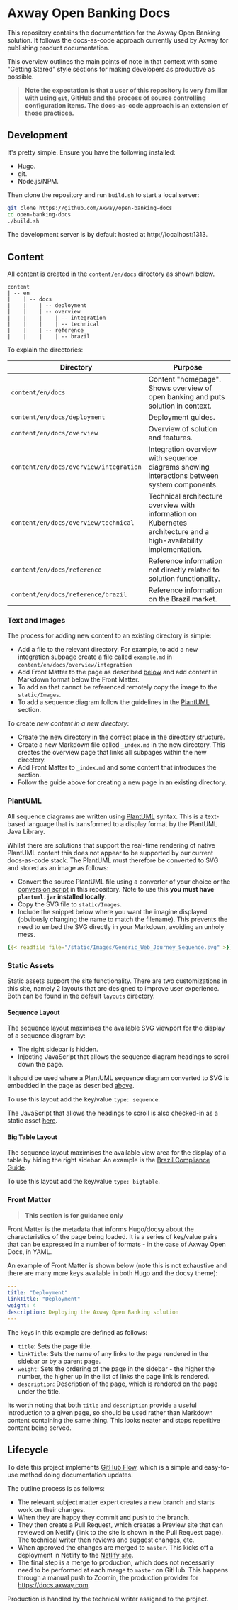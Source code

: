 # Axway Open Banking Docs

This repository contains the documentation for the Axway Open Banking solution. It follows the docs-as-code approach currently used by Axway for publishing product documentation.

This overview outlines the main points of note in that context with some "Getting Stared" style sections for making developers as productive as possible.

> **Note the expectation is that a user of this repository is very familiar with using `git`, GitHub and the process of source controlling configuration items. The docs-as-code approach is an extension of those practices.**

## Development

It's pretty simple. Ensure you have the following installed:

* Hugo.
* git.
* Node.js/NPM.

Then clone the repository and run `build.sh` to start a local server:

```bash
git clone https://github.com/Axway/open-banking-docs
cd open-banking-docs
./build.sh
```

The development server is by default hosted at http://localhost:1313.

## Content

All content is created in the `content/en/docs` directory as shown below.

```
content
| -- en
|    | -- docs
|    |    | -- deployment
|    |    | -- overview
|    |    |    | -- integration
|    |    |    | -- technical
|    |    | -- reference
|    |    |    | -- brazil
```

To explain the directories:

| Directory | Purpose |
| --------- | ------- |
| `content/en/docs` | Content "homepage". Shows overview of open banking and puts solution in context. |
| `content/en/docs/deployment` | Deployment guides. |
| `content/en/docs/overview` | Overview of solution and features. |
| `content/en/docs/overview/integration` | Integration overview with sequence diagrams showing interactions between system components. |
| `content/en/docs/overview/technical` | Technical architecture overview with information on Kubernetes architecture and a high-availability implementation. |
| `content/en/docs/reference` | Reference information not directly related to solution functionality. |
| `content/en/docs/reference/brazil` | Reference information on the Brazil market. |

### Text and Images

The process for adding new content to an existing directory is simple:

* Add a file to the relevant directory. For example, to add a new integration subpage create a file called `example.md` in `content/en/docs/overview/integration`
* Add Front Matter to the page as described [below](#front-matter) and add content in Markdown format below the Front Matter.
* To add an that cannot be referenced remotely copy the image to the `static/Images`.
* To add a sequence diagram follow the guidelines in the [PlantUML](#plantuml) section.

To create *new content in a new directory*:

* Create the new directory in the correct place in the directory structure.
* Create a new Markdown file called `_index.md` in the new directory. This creates the overview page that links all subpages within the new directory.
* Add Front Matter to `_index.md` and some content that introduces the section.
* Follow the guide above for creating a new page in an existing directory.

### PlantUML

All sequence diagrams are written using [PlantUML](https://plantuml.com/sequence-diagram) syntax. This is a text-based language that is transformed to a display format by the PlantUML Java Library.

Whilst there are solutions that support the real-time rendering of native PlantUML content this does not appear to be supported by our current docs-as-code stack. The PlantUML must therefore be converted to SVG and stored as an image as follows:

* Convert the source PlantUML file using a converter of your choice or the [conversion script](scripts/convert-plantuml.sh) in this repository. Note to use this **you must have `plantuml.jar` installed locally**.
* Copy the SVG file to `static/Images`.
* Include the snippet below where you want the imagine displayed (obviously changing the name to match the filename). This prevents the need to embed the SVG directly in your Markdown, avoiding an unholy mess.

```yaml
{{< readfile file="/static/Images/Generic_Web_Journey_Sequence.svg" >}}
```

### Static Assets

Static assets support the site functionality. There are two customizations in this site, namely 2 layouts that are designed to improve user experience. Both can be found in the default `layouts` directory.

#### Sequence Layout

The sequence layout maximises the available SVG viewport for the display of a sequence diagram by:

* The right sidebar is hidden.
* Injecting JavaScript that allows the sequence diagram headings to scroll down the page.

It should be used where a PlantUML sequence diagram converted to SVG is embedded in the page as described [above](#plantuml).

To use this layout add the key/value `type: sequence`.

The JavaScript that allows the headings to scroll is also checked-in as a static asset [here](static/js/scroll-sequence-diagram-headings.js).

#### Big Table Layout

The sequence layout maximises the available view area for the display of a table by hiding the right sidebar. An example is the [Brazil Compliance Guide](content/en/docs/reference/brazil/compliance.md).

To use this layout add the key/value `type: bigtable`.

### Front Matter

> **This section is for guidance only**

Front Matter is the metadata that informs Hugo/docsy about the characteristics of the page being loaded. It is a series of key/value pairs that can be expressed in a number of formats - in the case of Axway Open Docs, in YAML.

An example of Front Matter is shown below (note this is not exhaustive and there are many more keys available in both Hugo and the docsy theme):

```yaml
---
title: "Deployment"
linkTitle: "Deployment"
weight: 4
description: Deploying the Axway Open Banking solution
---
```

The keys in this example are defined as follows:

* `title`: Sets the page title.
* `linkTitle`: Sets the name of any links to the page rendered in the sidebar or by a parent page.
* `weight`: Sets the ordering of the page in the sidebar - the higher the number, the higher up in the list of links the page link is rendered.
* `description`: Description of the page, which is rendered on the page under the title.

Its worth noting that both `title` and `description` provide a useful introduction to a given page, so should be used rather than Markdown content containing the same thing. This looks neater and stops repetitive content being served.

## Lifecycle

To date this project implements [GitHub Flow](https://guides.github.com/introduction/flow/), which is a simple and easy-to-use method doing documentation updates.

The outline process is as follows:

* The relevant subject matter expert creates a new branch and starts work on their changes.
* When they are happy they commit and push to the branch.
* They then create a Pull Request, which creates a Preview site that can reviewed on Netlify (link to the site is shown in the Pull Request page). The technical writer then reviews and suggest changes, etc.
* When approved the changes are merged to `master`. This kicks off a deployment in Netlify to the [Netlify site](https://axway-open-banking-docs.netlify.app/).
* The final step is a merge to production, which does not necessarily need to be performed at each merge to `master` on GitHub. This happens through a manual push to Zoomin, the production provider for https://docs.axway.com.

Production is handled by the technical writer assigned to the project.